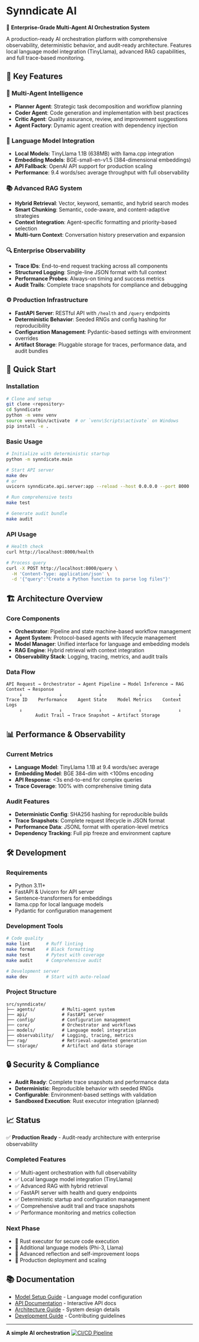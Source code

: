 # Synndicate AI

🚀 **Enterprise-Grade Multi-Agent AI Orchestration System**

A production-ready AI orchestration platform with comprehensive observability, deterministic behavior, and audit-ready architecture. Features local language model integration (TinyLlama), advanced RAG capabilities, and full trace-based monitoring.

## 🎯 **Key Features**

### **🤖 Multi-Agent Intelligence**
- **Planner Agent**: Strategic task decomposition and workflow planning
- **Coder Agent**: Code generation and implementation with best practices
- **Critic Agent**: Quality assurance, review, and improvement suggestions
- **Agent Factory**: Dynamic agent creation with dependency injection

### **🧠 Language Model Integration**
- **Local Models**: TinyLlama 1.1B (638MB) with llama.cpp integration
- **Embedding Models**: BGE-small-en-v1.5 (384-dimensional embeddings)
- **API Fallback**: OpenAI API support for production scaling
- **Performance**: 9.4 words/sec average throughput with full observability

### **📚 Advanced RAG System**
- **Hybrid Retrieval**: Vector, keyword, semantic, and hybrid search modes
- **Smart Chunking**: Semantic, code-aware, and content-adaptive strategies
- **Context Integration**: Agent-specific formatting and priority-based selection
- **Multi-turn Context**: Conversation history preservation and expansion

### **🔍 Enterprise Observability**
- **Trace IDs**: End-to-end request tracking across all components
- **Structured Logging**: Single-line JSON format with full context
- **Performance Probes**: Always-on timing and success metrics
- **Audit Trails**: Complete trace snapshots for compliance and debugging

### **⚙️ Production Infrastructure**
- **FastAPI Server**: RESTful API with `/health` and `/query` endpoints
- **Deterministic Behavior**: Seeded RNGs and config hashing for reproducibility
- **Configuration Management**: Pydantic-based settings with environment overrides
- **Artifact Storage**: Pluggable storage for traces, performance data, and audit bundles

## 🚀 **Quick Start**

### **Installation**
```bash
# Clone and setup
git clone <repository>
cd Synndicate
python -m venv venv
source venv/bin/activate  # or `venv\Scripts\activate` on Windows
pip install -e .
```

### **Basic Usage**
```bash
# Initialize with deterministic startup
python -m synndicate.main

# Start API server
make dev
# or
uvicorn synndicate.api.server:app --reload --host 0.0.0.0 --port 8000

# Run comprehensive tests
make test

# Generate audit bundle
make audit
```

### **API Usage**
```bash
# Health check
curl http://localhost:8000/health

# Process query
curl -X POST http://localhost:8000/query \
  -H 'Content-Type: application/json' \
  -d '{"query":"Create a Python function to parse log files"}'
```

## 🏗️ **Architecture Overview**

### **Core Components**
- **Orchestrator**: Pipeline and state machine-based workflow management
- **Agent System**: Protocol-based agents with lifecycle management
- **Model Manager**: Unified interface for language and embedding models
- **RAG Engine**: Hybrid retrieval with context integration
- **Observability Stack**: Logging, tracing, metrics, and audit trails

### **Data Flow**
```
API Request → Orchestrator → Agent Pipeline → Model Inference → RAG Context → Response
     ↓              ↓              ↓              ↓              ↓
Trace ID    Performance    Agent State    Model Metrics    Context Logs
     ↓              ↓              ↓              ↓              ↓
           Audit Trail → Trace Snapshot → Artifact Storage
```

## 📊 **Performance & Observability**

### **Current Metrics**
- **Language Model**: TinyLlama 1.1B at 9.4 words/sec average
- **Embedding Model**: BGE 384-dim with <100ms encoding
- **API Response**: <3s end-to-end for complex queries
- **Trace Coverage**: 100% with comprehensive timing data

### **Audit Features**
- **Deterministic Config**: SHA256 hashing for reproducible builds
- **Trace Snapshots**: Complete request lifecycle in JSON format
- **Performance Data**: JSONL format with operation-level metrics
- **Dependency Tracking**: Full pip freeze and environment capture

## 🛠️ **Development**

### **Requirements**
- Python 3.11+
- FastAPI & Uvicorn for API server
- Sentence-transformers for embeddings
- llama.cpp for local language models
- Pydantic for configuration management

### **Development Tools**
```bash
# Code quality
make lint      # Ruff linting
make format    # Black formatting
make test      # Pytest with coverage
make audit     # Comprehensive audit

# Development server
make dev       # Start with auto-reload
```

### **Project Structure**
```
src/synndicate/
├── agents/          # Multi-agent system
├── api/             # FastAPI server
├── config/          # Configuration management
├── core/            # Orchestrator and workflows
├── models/          # Language model integration
├── observability/   # Logging, tracing, metrics
├── rag/             # Retrieval-augmented generation
└── storage/         # Artifact and data storage
```

## 🔒 **Security & Compliance**

- **Audit Ready**: Complete trace snapshots and performance data
- **Deterministic**: Reproducible behavior with seeded RNGs
- **Configurable**: Environment-based settings with validation
- **Sandboxed Execution**: Rust executor integration (planned)

## 📈 **Status**

✅ **Production Ready** - Audit-ready architecture with enterprise observability

### **Completed Features**
- ✅ Multi-agent orchestration with full observability
- ✅ Local language model integration (TinyLlama)
- ✅ Advanced RAG with hybrid retrieval
- ✅ FastAPI server with health and query endpoints
- ✅ Deterministic startup and configuration management
- ✅ Comprehensive audit trail and trace snapshots
- ✅ Performance monitoring and metrics collection

### **Next Phase**
- 🚧 Rust executor for secure code execution
- 🚧 Additional language models (Phi-3, Llama)
- 🚧 Advanced reflection and self-improvement loops
- 🚧 Production deployment and scaling

## 📚 **Documentation**

- [Model Setup Guide](docs/MODEL_SETUP.md) - Language model configuration
- [API Documentation](http://localhost:8000/docs) - Interactive API docs
- [Architecture Guide](docs/ARCHITECTURE.md) - System design details
- [Development Guide](docs/DEVELOPMENT.md) - Contributing guidelines

---

**A simple AI orchestration**
[![CI/CD Pipeline](https://github.com/Himo-kai/Synndicate/actions/workflows/ci.yml/badge.svg)](https://github.com/Himo-kai/Synndicate/actions/workflows/ci.yml)
